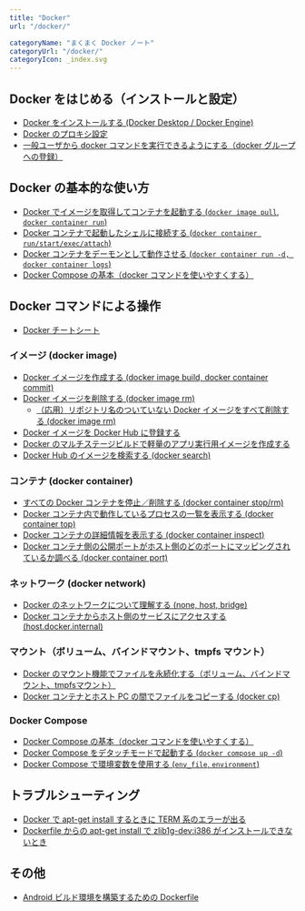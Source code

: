 ```yaml
---
title: "Docker"
url: "/docker/"

categoryName: "まくまく Docker ノート"
categoryUrl: "/docker/"
categoryIcon: _index.svg
---
```


Docker をはじめる（インストールと設定） <!-- start -->
----
* [Docker をインストールする (Docker Desktop / Docker Engine)](/p/96o6n4j/)
* [Docker のプロキシ設定](/p/w69cfim/)
* [一般ユーザから docker コマンドを実行できるようにする（docker グループへの登録）](/p/an7o5m3/)


Docker の基本的な使い方 <!-- basic -->
----

* [Docker でイメージを取得してコンテナを起動する (`docker image pull`, `docker container run`)](/p/y2biqx6/)
* [Docker コンテナで起動したシェルに接続する (`docker container run/start/exec/attach`)](/p/y8cfimp/)
* [Docker コンテナをデーモンとして動作させる (`docker container run -d, docker container logs`)](/p/dmpsvz3/)
* [Docker Compose の基本（docker コマンドを使いやすくする）](/p/qm5k2hx/)

Docker コマンドによる操作
----

* [Docker チートシート](cheatsheet.html)

### イメージ (docker image)
* [Docker イメージを作成する (docker image build, docker container commit)](create-image.html)
* [Docker イメージを削除する (docker image rm)](/p/8fjnqtw/)
  * [（応用）リポジトリ名のついていない Docker イメージをすべて削除する (docker image rm)](remove-unnamed-images.html)
* [Docker イメージを Docker Hub に登録する](register-image-to-dockerhub.html)
* [Docker のマルチステージビルドで軽量のアプリ実行用イメージを作成する](/p/z3n4hye/)
* [Docker Hub のイメージを検索する (docker search)](/p/4ohyhxe/)

### コンテナ (docker container)
* [すべての Docker コンテナを停止／削除する (docker container stop/rm)](/p/6ehmpsv/)
* [Docker コンテナ内で動作しているプロセスの一覧を表示する (docker container top)](/p/s3m4jyg/)
* [Docker コンテナの詳細情報を表示する (docker container inspect)](inspect-container.html)
* [Docker コンテナ側の公開ポートがホスト側のどのポートにマッピングされているか調べる (docker container port)](/p/ow258be/)

### ネットワーク (docker network)
* [Docker のネットワークについて理解する (none, host, bridge)](/p/7fjnqtw/)
* [Docker コンテナからホスト側のサービスにアクセスする (host.docker.internal)](/p/najs2ah/)

### マウント（ボリューム、バインドマウント、tmpfs マウント）
* [Docker のマウント機能でファイルを永続化する（ボリューム、バインドマウント、tmpfsマウント）](mount)
* [Docker コンテナとホスト PC の間でファイルをコピーする (docker cp)](docker-cp.html)

### Docker Compose
* [Docker Compose の基本（docker コマンドを使いやすくする）](/p/qm5k2hx/)
* [Docker Compose をデタッチモードで起動する (`docker compose up -d`)](/p/94m3izf/)
* [Docker Compose で環境変数を使用する (`env_file`, `environment`)](/p/8r3cmu5/)

トラブルシューティング
----
* [Docker で apt-get install するときに TERM 系のエラーが出る](term-error.html)
* [Dockerfile からの apt-get install で zlib1g-dev:i386 がインストールできないとき](zlib-error.html)


その他
----
* [Android ビルド環境を構築するための Dockerfile](dockerfile-for-android.html)


